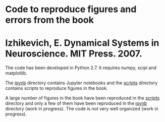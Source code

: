 # Code to reproduce figures and errors from the book 
# Izhikevich, E. Dynamical Systems in Neuroscience. MIT Press. 2007.

The code has been developed in Python 2.7.
It requires numpy, scipi and matplotlib.

The <a href=scripts>ipynb</a> directory contains Jupyter notebooks and the <a href=scripts>scripts</a> directory contains scripts to reproduce figures in the book.

A large number of figures in the book have been reproduced in the <a href=scripts>scripts</a> directory and only a few of them have been reproduced in the <a href=scripts>ipynb</a> directory (work in progress). The code is not very well organized (work in progress).


